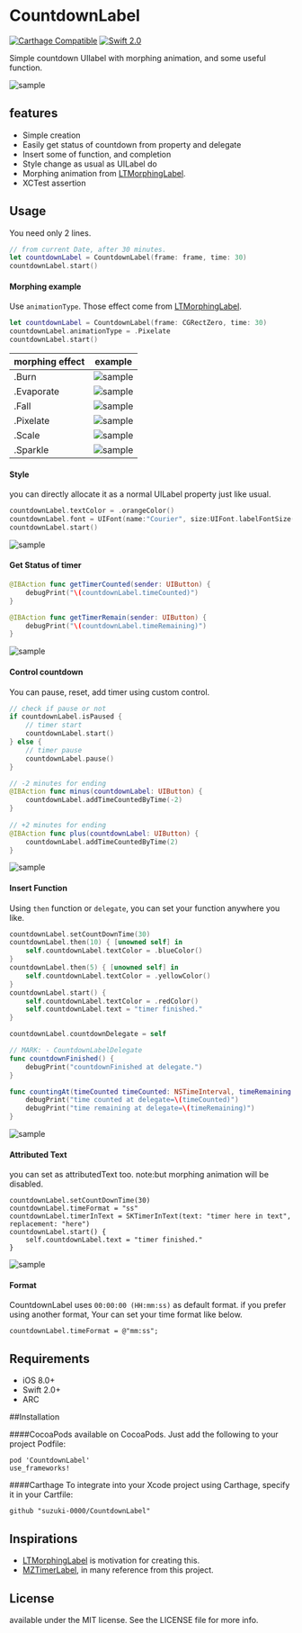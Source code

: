 CountdownLabel
========================

[![Carthage Compatible](https://img.shields.io/badge/Carthage-compatible-4BC51D.svg?style=flat)](https://github.com/Carthage/Carthage)
[![Swift 2.0](https://img.shields.io/badge/Swift-2.0-orange.svg?style=flat)](https://developer.apple.com/swift/)

Simple countdown UIlabel with morphing animation, and some useful function.

![sample](Screenshots/example01.gif)

## features
- Simple creation
- Easily get status of countdown from property and delegate
- Insert some of function, and completion
- Style change as usual as UILabel do
- Morphing animation from [LTMorphingLabel](https://github.com/lexrus/LTMorphingLabel).
- XCTest assertion

## Usage
You need only 2 lines. 

```swift
// from current Date, after 30 minutes.
let countdownLabel = CountdownLabel(frame: frame, time: 30)
countdownLabel.start()
```

#### Morphing example
Use `animationType`.
Those effect come from [LTMorphingLabel](https://github.com/lexrus/LTMorphingLabel).

```swift
let countdownLabel = CountdownLabel(frame: CGRectZero, time: 30)
countdownLabel.animationType = .Pixelate
countdownLabel.start()
```

| morphing effect | example | 
| -------- |--------- | 
| .Burn |  ![sample](Screenshots/exampleBurn.gif) |
| .Evaporate |  ![sample](Screenshots/exampleEvaporate.gif) |
| .Fall |  ![sample](Screenshots/exampleFall.gif) |
| .Pixelate | ![sample](Screenshots/examplePixelate.gif) |   
| .Scale | ![sample](Screenshots/exampleScale.gif) |   
| .Sparkle | ![sample](Screenshots/exampleSparkle.gif) |

#### Style
you can directly allocate it as a normal UILabel property just like usual.

```swift
countdownLabel.textColor = .orangeColor()
countdownLabel.font = UIFont(name:"Courier", size:UIFont.labelFontSize())
countdownLabel.start()
```

![sample](Screenshots/example02.gif) 

#### Get Status of timer
```swift
@IBAction func getTimerCounted(sender: UIButton) {
    debugPrint("\(countdownLabel.timeCounted)")
}

@IBAction func getTimerRemain(sender: UIButton) {
    debugPrint("\(countdownLabel.timeRemaining)")
}
```

![sample](Screenshots/example03.gif) 

#### Control countdown
You can pause, reset, add timer using custom control.

```swift
// check if pause or not
if countdownLabel.isPaused {
    // timer start
    countdownLabel.start()
} else {
    // timer pause
    countdownLabel.pause()
}
```

```swift
// -2 minutes for ending
@IBAction func minus(countdownLabel: UIButton) {
    countdownLabel.addTimeCountedByTime(-2)
}
    
// +2 minutes for ending
@IBAction func plus(countdownLabel: UIButton) {
    countdownLabel.addTimeCountedByTime(2)
}
```

![sample](Screenshots/example04.gif) 

#### Insert Function
Using `then` function or `delegate`, you can set your function anywhere you like.

```swift
countdownLabel.setCountDownTime(30)
countdownLabel.then(10) { [unowned self] in
    self.countdownLabel.textColor = .blueColor()
}
countdownLabel.then(5) { [unowned self] in
    self.countdownLabel.textColor = .yellowColor()
}
countdownLabel.start() {
    self.countdownLabel.textColor = .redColor()
    self.countdownLabel.text = "timer finished."
}
```

```swift
countdownLabel.countdownDelegate = self

// MARK: - CountdownLabelDelegate
func countdownFinished() {
    debugPrint("countdownFinished at delegate.")
}

func countingAt(timeCounted timeCounted: NSTimeInterval, timeRemaining: NSTimeInterval) {
    debugPrint("time counted at delegate=\(timeCounted)")
    debugPrint("time remaining at delegate=\(timeRemaining)")
}
```

![sample](Screenshots/example06.gif) 

#### Attributed Text
you can set as attributedText too. note:but morphing animation will be disabled.
```
countdownLabel.setCountDownTime(30)
countdownLabel.timeFormat = "ss"
countdownLabel.timerInText = SKTimerInText(text: "timer here in text", replacement: "here")
countdownLabel.start() {
    self.countdownLabel.text = "timer finished."
}
```

![sample](Screenshots/example07.gif) 


#### Format
CountdownLabel uses `00:00:00 (HH:mm:ss)` as default format.
if you prefer using another format, Your can set your time format like below.

`countdownLabel.timeFormat = @"mm:ss";`

## Requirements
- iOS 8.0+
- Swift 2.0+
- ARC

##Installation

####CocoaPods
available on CocoaPods. Just add the following to your project Podfile:
```
pod 'CountdownLabel'
use_frameworks!
```

####Carthage
To integrate into your Xcode project using Carthage, specify it in your Cartfile:

```ogdl
github "suzuki-0000/CountdownLabel"
```

## Inspirations
* [LTMorphingLabel](https://github.com/lexrus/LTMorphingLabel) is motivation for creating this.
* [MZTimerLabel](https://github.com/mineschan/MZTimerLabel), in many reference from this project.

## License
available under the MIT license. See the LICENSE file for more info.

